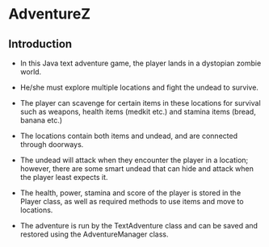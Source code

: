# AdventureZ

## Introduction
- In this Java text adventure game, the player lands in a dystopian zombie world.
- He/she must explore multiple locations and fight the undead to survive. 
- The player can scavenge for certain items in these locations for survival such as weapons, health items (medkit etc.) and stamina items (bread, banana etc.)
- The locations contain both items and undead, and are connected through doorways. 

- The undead will attack when they encounter the player in a location; however, there are some smart undead that can hide and attack when the player least expects it.
- The health, power, stamina and score of the player is stored in the Player class, as well as required methods to use items and move to locations. 
- The adventure is run by the TextAdventure class and can be saved and restored using the AdventureManager class.
